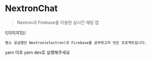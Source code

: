 # NextronChat
>Nextron과 Firebase를 이용한 실시간 채팅 앱

![이미지1](/

`평소 궁금했던 Nextron(electron)과 Firebase를 공부하고자 만든 프로젝트입니다.`
 

yarn 이후 yarn dev로 실행해주세요
